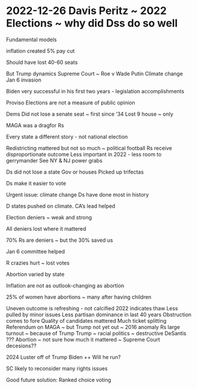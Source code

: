 # 2022-12-26 Davis Peritz ~ 2022 Elections ~ why did Dss do so well

Fundamental models

inflation created 5% pay cut

Should have lost 40-60 seats

But
Trump dynamics
Supreme Court ~ Roe v Wade
Putin
Climate change
Jan 6 invasion


Biden very successful in his first two years - legislation accomplishments

Proviso
Elections are not a measure of public opinion

Dems
Did not lose a senate seat ~ first since ‘34
Lost 9 house ~ only

MAGA was a dragfor Rs

Every state a different story - not  national election

Redistricting mattered but not so much ~ political football
Rs receive disproportionate outcome
Less important in 2022 - less room to gerrymander
See NY & NJ power grabs

Ds did not lose a state Gov or houses
Picked up trifectas

Ds make it easier to vote

Urgent issue: climate change
Ds have done most in history

D states pushed on climate. CA’s lead helped

Election deniers ~ weak and strong

All deniers lost where it mattered

70% Rs are deniers ~ but the 30% saved us

Jan 6 committee helped

R crazies hurt ~ lost votes

Abortion varied by state

Inflation are not as outlook-changing as abortion

25% of women have abortions ~ many after having children

Uneven outcome is refreshing - not calcified
2022 indicates thaw
Less pulled by minor issues
Less partisan dominance in last 40 years
Obstruction comes to fore
Quality of candidates mattered
Much ticket splitting
Referendum on MAGA ~ but Trump not yet out ~ 2016 anomaly
Rs large turnout ~ because of Trump
Trump ~ racial politics ~ destructive
DeSantis ???
Abortion ~ not sure how much it mattered ~ Supreme Court decesions??

2024
Luster off of Trump
Biden ++
Will he run?

SC likely to reconsider many rights issues

Good future solution: Ranked choice voting
